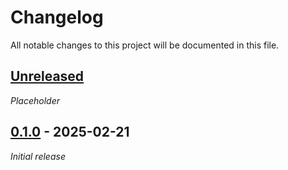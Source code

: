 # Changelog

All notable changes to this project will be documented in this file.

## [Unreleased]

_Placeholder_

## [0.1.0] - 2025-02-21

_Initial release_

[Unreleased]: https://github.com/bplaat/crates/compare/small-http%2Fv0.1.0...HEAD
[0.1.0]: https://github.com/bplaat/crates/releases/tag/small-http%2Fv0.1.0
